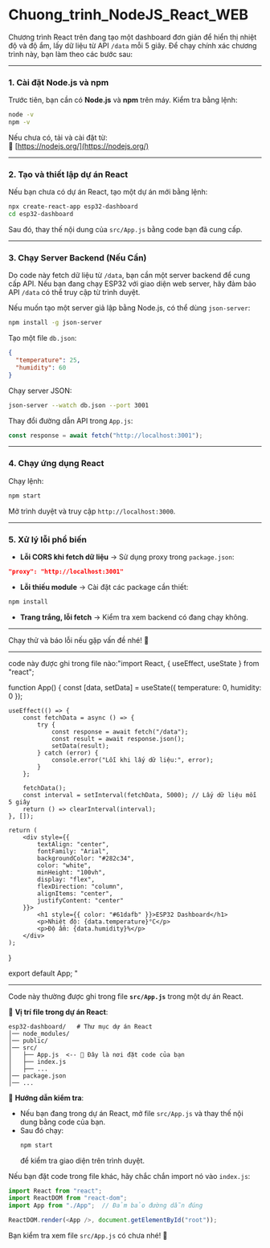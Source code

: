 # Chuong_trinh_NodeJS_React_WEB
Chương trình React trên đang tạo một dashboard đơn giản để hiển thị nhiệt độ và độ ẩm, lấy dữ liệu từ API `/data` mỗi 5 giây. Để chạy chính xác chương trình này, bạn làm theo các bước sau:

---

### 1. **Cài đặt Node.js và npm**
Trước tiên, bạn cần có **Node.js** và **npm** trên máy. Kiểm tra bằng lệnh:
```sh
node -v
npm -v
```
Nếu chưa có, tải và cài đặt từ:  
🔗 [https://nodejs.org/](https://nodejs.org/)

---

### 2. **Tạo và thiết lập dự án React**
Nếu bạn chưa có dự án React, tạo một dự án mới bằng lệnh:
```sh
npx create-react-app esp32-dashboard
cd esp32-dashboard
```
Sau đó, thay thế nội dung của `src/App.js` bằng code bạn đã cung cấp.

---

### 3. **Chạy Server Backend (Nếu Cần)**
Do code này fetch dữ liệu từ `/data`, bạn cần một server backend để cung cấp API. Nếu bạn đang chạy ESP32 với giao diện web server, hãy đảm bảo API `/data` có thể truy cập từ trình duyệt.

Nếu muốn tạo một server giả lập bằng Node.js, có thể dùng `json-server`:
```sh
npm install -g json-server
```
Tạo một file `db.json`:
```json
{
  "temperature": 25,
  "humidity": 60
}
```
Chạy server JSON:
```sh
json-server --watch db.json --port 3001
```
Thay đổi đường dẫn API trong `App.js`:
```js
const response = await fetch("http://localhost:3001");
```

---

### 4. **Chạy ứng dụng React**
Chạy lệnh:
```sh
npm start
```
Mở trình duyệt và truy cập `http://localhost:3000`.

---

### 5. **Xử lý lỗi phổ biến**
- **Lỗi CORS khi fetch dữ liệu** → Sử dụng proxy trong `package.json`:
```json
"proxy": "http://localhost:3001"
```
- **Lỗi thiếu module** → Cài đặt các package cần thiết:
```sh
npm install
```
- **Trang trắng, lỗi fetch** → Kiểm tra xem backend có đang chạy không.

---

Chạy thử và báo lỗi nếu gặp vấn đề nhé! 🚀

---
code này được ghi trong file nào:"import React, { useEffect, useState } from "react";

function App() {
    const [data, setData] = useState({ temperature: 0, humidity: 0 });

    useEffect(() => {
        const fetchData = async () => {
            try {
                const response = await fetch("/data");
                const result = await response.json();
                setData(result);
            } catch (error) {
                console.error("Lỗi khi lấy dữ liệu:", error);
            }
        };

        fetchData();
        const interval = setInterval(fetchData, 5000); // Lấy dữ liệu mỗi 5 giây
        return () => clearInterval(interval);
    }, []);

    return (
        <div style={{ 
            textAlign: "center", 
            fontFamily: "Arial", 
            backgroundColor: "#282c34", 
            color: "white", 
            minHeight: "100vh", 
            display: "flex", 
            flexDirection: "column", 
            alignItems: "center", 
            justifyContent: "center" 
        }}>
            <h1 style={{ color: "#61dafb" }}>ESP32 Dashboard</h1>
            <p>Nhiệt độ: {data.temperature}°C</p>
            <p>Độ ẩm: {data.humidity}%</p>
        </div>
    );
}

export default App; "


---
Code này thường được ghi trong file **`src/App.js`** trong một dự án React.  

📌 **Vị trí file trong dự án React**:  
```
esp32-dashboard/   # Thư mục dự án React
│── node_modules/
│── public/
│── src/
│   ├── App.js  <-- 📌 Đây là nơi đặt code của bạn
│   ├── index.js
│   ├── ...
│── package.json
│── ...
```

📌 **Hướng dẫn kiểm tra**:
- Nếu bạn đang trong dự án React, mở file `src/App.js` và thay thế nội dung bằng code của bạn.
- Sau đó chạy:
  ```sh
  npm start
  ```
  để kiểm tra giao diện trên trình duyệt.

Nếu bạn đặt code trong file khác, hãy chắc chắn import nó vào `index.js`:
```js
import React from "react";
import ReactDOM from "react-dom";
import App from "./App";  // Đảm bảo đường dẫn đúng

ReactDOM.render(<App />, document.getElementById("root"));
```

Bạn kiểm tra xem file `src/App.js` có chưa nhé! 🚀
